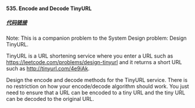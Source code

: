 #### 535. Encode and Decode TinyURL

##### [代码链接](https://github.com/rensuperk/leetCodeStudy/blob/master/src/main/java/EncodeandDecodeTinyURL.java)


Note: This is a companion problem to the System Design problem: Design TinyURL.

TinyURL is a URL shortening service where you enter a URL such as https://leetcode.com/problems/design-tinyurl and it returns a short URL such as http://tinyurl.com/4e9iAk.

Design the encode and decode methods for the TinyURL service. There is no restriction on how your encode/decode algorithm should work. You just need to ensure that a URL can be encoded to a tiny URL and the tiny URL can be decoded to the original URL.

```

```